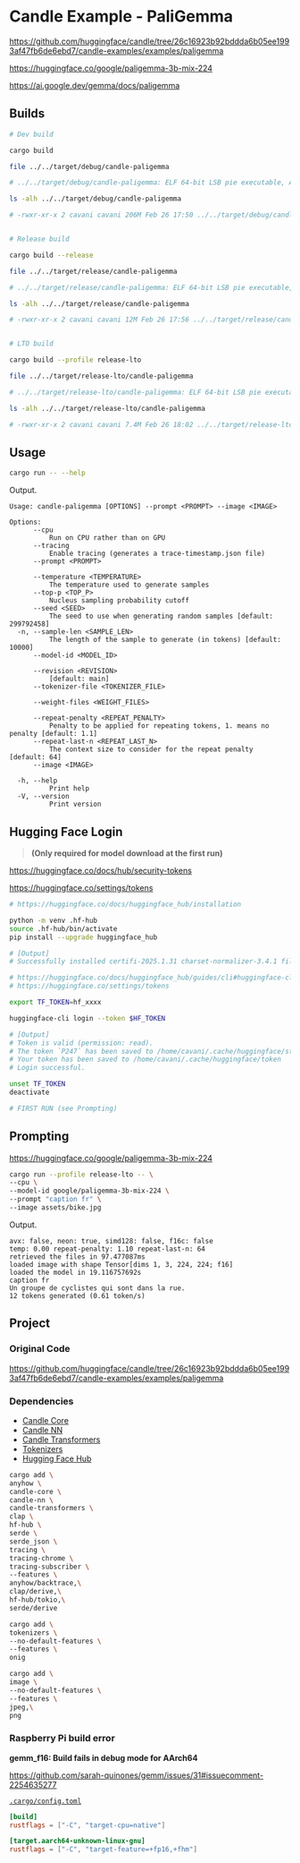 # Candle Example - PaliGemma

<https://github.com/huggingface/candle/tree/26c16923b92bddda6b05ee1993af47fb6de6ebd7/candle-examples/examples/paligemma>

<https://huggingface.co/google/paligemma-3b-mix-224>

<https://ai.google.dev/gemma/docs/paligemma>

## Builds

```sh
# Dev build

cargo build

file ../../target/debug/candle-paligemma

# ../../target/debug/candle-paligemma: ELF 64-bit LSB pie executable, ARM aarch64, version 1 (SYSV), dynamically linked, interpreter /lib/ld-linux-aarch64.so.1, BuildID[sha1]=d0ea2904eee531580251cfa1b53849aa3d30eb90, for GNU/Linux 3.7.0, with debug_info, not stripped

ls -alh ../../target/debug/candle-paligemma

# -rwxr-xr-x 2 cavani cavani 206M Feb 26 17:50 ../../target/debug/candle-paligemma


# Release build

cargo build --release

file ../../target/release/candle-paligemma

# ../../target/release/candle-paligemma: ELF 64-bit LSB pie executable, ARM aarch64, version 1 (SYSV), dynamically linked, interpreter /lib/ld-linux-aarch64.so.1, BuildID[sha1]=b83b93f2aca36c6da2c4b13f2849d64e7adef55d, for GNU/Linux 3.7.0, not stripped

ls -alh ../../target/release/candle-paligemma

# -rwxr-xr-x 2 cavani cavani 12M Feb 26 17:56 ../../target/release/candle-paligemma


# LTO build

cargo build --profile release-lto

file ../../target/release-lto/candle-paligemma

# ../../target/release-lto/candle-paligemma: ELF 64-bit LSB pie executable, ARM aarch64, version 1 (SYSV), dynamically linked, interpreter /lib/ld-linux-aarch64.so.1, BuildID[sha1]=0b6367f79594d77de3e2e95e888e5f1ccb493daf, for GNU/Linux 3.7.0, stripped

ls -alh ../../target/release-lto/candle-paligemma

# -rwxr-xr-x 2 cavani cavani 7.4M Feb 26 18:02 ../../target/release-lto/candle-paligemma
```

## Usage

```sh
cargo run -- --help
```

Output.

```text
Usage: candle-paligemma [OPTIONS] --prompt <PROMPT> --image <IMAGE>

Options:
      --cpu
          Run on CPU rather than on GPU
      --tracing
          Enable tracing (generates a trace-timestamp.json file)
      --prompt <PROMPT>

      --temperature <TEMPERATURE>
          The temperature used to generate samples
      --top-p <TOP_P>
          Nucleus sampling probability cutoff
      --seed <SEED>
          The seed to use when generating random samples [default: 299792458]
  -n, --sample-len <SAMPLE_LEN>
          The length of the sample to generate (in tokens) [default: 10000]
      --model-id <MODEL_ID>

      --revision <REVISION>
          [default: main]
      --tokenizer-file <TOKENIZER_FILE>

      --weight-files <WEIGHT_FILES>

      --repeat-penalty <REPEAT_PENALTY>
          Penalty to be applied for repeating tokens, 1. means no penalty [default: 1.1]
      --repeat-last-n <REPEAT_LAST_N>
          The context size to consider for the repeat penalty [default: 64]
      --image <IMAGE>

  -h, --help
          Print help
  -V, --version
          Print version
```

## Hugging Face Login

> **(Only required for model download at the first run)**

<https://huggingface.co/docs/hub/security-tokens>

<https://huggingface.co/settings/tokens>

```sh
# https://huggingface.co/docs/huggingface_hub/installation

python -m venv .hf-hub
source .hf-hub/bin/activate
pip install --upgrade huggingface_hub

# [Output]
# Successfully installed certifi-2025.1.31 charset-normalizer-3.4.1 filelock-3.17.0 fsspec-2025.2.0 huggingface_hub-0.29.1 idna-3.10 packaging-24.2 pyyaml-6.0.2 requests-2.32.3 tqdm-4.67.1 typing-extensions-4.12.2 urllib3-2.3.0

# https://huggingface.co/docs/huggingface_hub/guides/cli#huggingface-cli-login
# https://huggingface.co/settings/tokens

export TF_TOKEN=hf_xxxx

huggingface-cli login --token $HF_TOKEN

# [Output]
# Token is valid (permission: read).
# The token `P247` has been saved to /home/cavani/.cache/huggingface/stored_tokens
# Your token has been saved to /home/cavani/.cache/huggingface/token
# Login successful.

unset TF_TOKEN
deactivate

# FIRST RUN (see Prompting)
```

## Prompting

<https://huggingface.co/google/paligemma-3b-mix-224>

```sh
cargo run --profile release-lto -- \
--cpu \
--model-id google/paligemma-3b-mix-224 \
--prompt "caption fr" \
--image assets/bike.jpg
```

Output.

```text
avx: false, neon: true, simd128: false, f16c: false
temp: 0.00 repeat-penalty: 1.10 repeat-last-n: 64
retrieved the files in 97.477087ms
loaded image with shape Tensor[dims 1, 3, 224, 224; f16]
loaded the model in 19.116757692s
caption fr
Un groupe de cyclistes qui sont dans la rue.
12 tokens generated (0.61 token/s)
```

## Project

### Original Code

<https://github.com/huggingface/candle/tree/26c16923b92bddda6b05ee1993af47fb6de6ebd7/candle-examples/examples/paligemma>

### Dependencies

- [Candle Core](https://crates.io/crates/candle-core)
- [Candle NN](https://crates.io/crates/candle-nn)
- [Candle Transformers](https://crates.io/crates/candle-transformers)
- [Tokenizers](https://crates.io/crates/tokenizers)
- [Hugging Face Hub](https://crates.io/crates/hf-hub)

```sh
cargo add \
anyhow \
candle-core \
candle-nn \
candle-transformers \
clap \
hf-hub \
serde \
serde_json \
tracing \
tracing-chrome \
tracing-subscriber \
--features \
anyhow/backtrace,\
clap/derive,\
hf-hub/tokio,\
serde/derive

cargo add \
tokenizers \
--no-default-features \
--features \
onig

cargo add \
image \
--no-default-features \
--features \
jpeg,\
png
```

### Raspberry Pi build error

**gemm_f16: Build fails in debug mode for AArch64**

<https://github.com/sarah-quinones/gemm/issues/31#issuecomment-2254635277>

[`.cargo/config.toml`](./.cargo/config.toml)

```toml
[build]
rustflags = ["-C", "target-cpu=native"]

[target.aarch64-unknown-linux-gnu]
rustflags = ["-C", "target-feature=+fp16,+fhm"]
```
